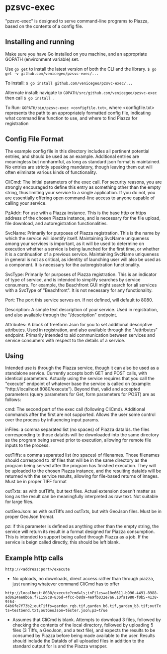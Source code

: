 # pzsvc-exec

"pzsvc-exec" is designed to serve command-line programs to Piazza, based on the contents of a config file.

## Installing and running

Make sure you have Go installed on you machine, and an appropriate GOPATH (environment variable) set.

Use `go get` to install the latest version of both the CLI and the library.
	`$ go get -v github.com/venicegeo/pzsvc-exec/...`

To install:
	`$ go install github.com/venicegeo/pzsvc-exec/...`

Alternate install:
	navigate to `GOPATH/src/github.com/venicegeo/pzsvc-exec`
	then call `$ go install .`

To Run:
	`GOPATH/bin/pzsvc-exec <configfile.txt>`, where <configfile.txt> represents the path to an appropriately formatted config file, indicating what command line function to use, and where to find Piazza for registration

## Config File Format

The example config file in this directory includes all pertinent potential entries, and should be used as an example.  Additional entries are meaningless but nonharmful, as long as standard json format is maintained.  No entries are strictly speaking mandatory, though leaving them out will often eliminate various kinds of functionality.

CliCmd: The initial parameters of the exec call.  For security reasons, you are strongly encouraged to define this entry as something other than the empty string, thus limiting your service to a single application.  If you do not, you are essentially offering open command-line access to anyone capable of calling your service.  

PzAddr: For use with a Piazza instance.  This is the base http or https address of the chosen Piazza instance, and is necessary for the file upload, file download, and autoregistration functionalities.

SvcName: Primarily for purposes of Piazza registration.  This is the name by which the service will identify itself.  Maintaining SvcName uniqueness among your services is important, as it will be used to determine on execution whether a service is being launched for the first time, or whether it is a continuation of a previous service.  Maintaining SvcName uniqueness in general is not as critical, as identity of launching user will also be used as a component.  It is necessary for the autoregistration functionality.

SvcType: Primarily for purposes of Piazza registration.  This is an indicator of type of service, and is intended to simplify searches by service consumers.  For example, the Beachfront GUI might search for all services with a SvcType of "Beachfront".  It is not necessary for any functionality.

Port: The port this service serves on.  If not defined, will default to 8080.

Description: A simple text description of your service.  Used in registration, and also available through the "/description" endpoint.

Attributes: A block of freeform Json for you to set additional descriptive attributes.  Used in registration, and also available through the "/attributes" endpoint.  Primarily intended to aid communication between services and service consumers with respect to the details of a service.

## Using

Intended use is through the Piazza service, though it can also be used as a standalone service.  Currently accepts both GET and POST calls, with identical parameters.  Actually using the service requires that you call the "execute" endpoint of whatever base the service is called on (example: "http://localhost:8080/execute").  Beyond that, valid and accepted parameters (query parameters for Get, form parameters for POST) are as follows:

cmd: The second part of the exec call (following CliCmd).  Additional commands after the first are not supported.  Allows the user some control over the process by influencing input params.

inFiles: a comma separated list (no spaces) of Piazza dataIds.  the files corresponding to those dataIds will be downloaded into the same directory as the program being served prior to execution, allowing for remote file inputs to the process.

outTiffs: a comma separated list (no spaces) of filenames.  Those filenames should correspond to .tif files that will be in the same directory as the program being served after the program has finished execution.  They will be uploaded to the chosen Piazza instance, and the resulting dataIds will be returned with the service results, allowing for file-based returns of images.  Must be in proper TIFF format

outTxts: as with outTiffs, but text files.  Actual extension doesn't matter as long as the result can be meaningfully interpreted as raw text.  Not suitable for large files.

outGeoJson: as with outTiffs and outTxts, but with GeoJson files.  Must be in proper GeoJson fromat.

pz: if this parameter is defined as anything other than the empty string, the service will return its result in a format designed for Piazza consumption.  This is intended to support being called through Piazza as a job.  If the service is beign called directly, this should be left blank.

## Example http calls

`http://<address:port>/execute`
- No uploads, no downloads, direct access rather than through piazza, just running whatever command CliCmd has to offer

`http://localhost:8080/execute?cmd=ls;inFiles=a10e6611-b996-4491-8988-ad0624ae8b6a,f71159c8-836d-4fcc-b8d9-4e9fb032e7a6,10fa1980-f0b5-4138-9f64-64b6fe7f73b2;outTiffs=garden_rgb.tif,garden_b6.tif,garden_b3.tif;outTxts=testSend.txt;outGeoJson=tester.json;pz=true`
- Assumes that CliCmd is blank.  Attempts to download 3 files, followed by checking the contents of the local directory, followed by uploading 5 files (3 Tiffs, a GeoJson, and a text file), and expects the results to be consumed by Piazza before being made available to the user.  Results should include the DataIds of all uploaded files in addition to the standard output for ls and the Piazza wrapper.

